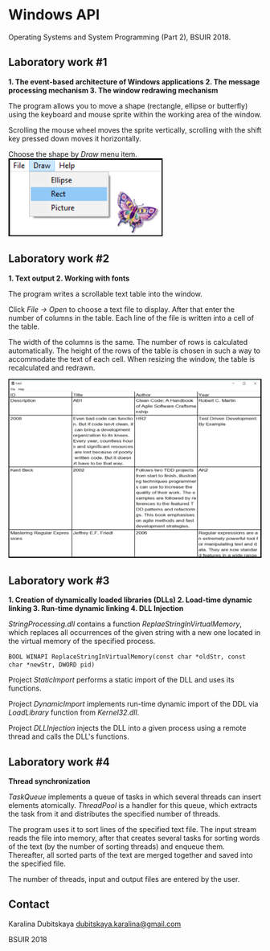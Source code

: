# Windows API
Operating Systems and System Programming (Part 2), BSUIR 2018.

## Laboratory work #1
__1. The event-based architecture of Windows applications
2. The message processing mechanism
3. The window redrawing mechanism__

The program allows you to move a shape (rectangle, ellipse or butterfly) using the keyboard and mouse sprite within the working area of the window.

Scrolling the mouse wheel moves the sprite vertically, scrolling with the shift key pressed down moves it horizontally.

Choose the shape by _Draw_ menu item.
![Lab #1 screenshot](https://github.com/KaralinaDubitskaya/WinAPI-labs/blob/master/screenshots/lab1.png)

## Laboratory work #2
__1. Text output
2. Working with fonts__

The program writes a scrollable text table into the window. 

Click *File → Open* to choose a text file to display. After that enter the number of columns in the table. Each line of the file is written into a cell of the table. 

The width of the columns is the same. The number of rows is calculated automatically. The height of the rows of the table is chosen in such a way to accommodate the text of each cell. When resizing the window, the table is recalculated and redrawn.

![Lab #2 screenshot](https://github.com/KaralinaDubitskaya/WinAPI-labs/blob/master/screenshots/lab2.JPG)

## Laboratory work #3
__1. Creation of dynamically loaded libraries (DLLs)
2. Load-time dynamic linking
3. Run-time dynamic linking 
4. DLL Injection__

*StringProcessing.dll* contains a function *ReplaeStringInVirtualMemory*, which replaces all occurrences of the given string with a new one located in the virtual memory of the specified process.
```
BOOL WINAPI ReplaceStringInVirtualMemory(const char *oldStr, const char *newStr, DWORD pid)
```
Project *StaticImport* performs a static import of the DLL and uses its functions.

Project *DynamicImport* implements run-time dynamic import of the DDL via *LoadLibrary* function from *Kernel32.dll*.

Project *DLLInjection* injects the DLL into a given process using a remote thread and calls the DLL's functions.

## Laboratory work #4
__Thread synchronization__

*TaskQueue* implements a queue of tasks in which several threads can insert elements atomically. *ThreadPool* is a handler for this queue, which extracts the task from it and distributes the specified number of threads.

The program uses it to sort lines of the specified text file. The input stream reads the file into memory, after that creates several tasks for sorting words of the text (by the number of sorting threads) and enqueue them. Thereafter, all sorted parts of the text are merged together and saved into the specified file.

The number of threads, input and output files are entered by the user.

## Contact 

Karalina Dubitskaya
dubitskaya.karalina@gmail.com

BSUIR 2018


